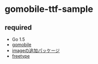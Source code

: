 # gomobile-ttf-sample

## required
* Go 1.5
* [gomobile](https://github.com/golang/mobile)
* [imageの追加パッケージ](https://github.com/golang/image)
* [freetype](https://github.com/golang/freetype)

